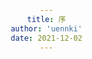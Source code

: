 ```yaml
---
title: 序
author: 'uennki'
date: 2021-12-02
---
```


<template>
  <div class="wrapper" data-tilt>
    <h1>uennki ui</h1>
    <hr />
    <div class="container">
      <p>
        A library of common business components based on Element, adapted to the use of vue2.0 projects. Simple, efficient, and reusable. It is convenient for front-end developers to develop business quickly.
      </p>
      <hr />
      <p>
        一个基于Element 的常用业务组件库，适配vue2.0项目使用。简单，高效，复用性强。方便前端开发人员快速开发业务。
      </p>
    </div>
  </div>
</template>

<script>
import VanillaTilt from "vanilla-tilt";
export default {
  mounted() {
    const element = document.querySelector(".wrapper");
    VanillaTilt.init(element);
  },
};
</script>

<style scoped>
* {
  box-sizing: border-box;
}

body {
  margin: 0;
  padding: 2rem;
  text-align: center;
  font-family: -apple-system, BlinkMacSystemFont, "Segoe UI", Roboto, Oxygen,
    Ubuntu, Cantarell, "Open Sans", "Helvetica Neue", sans-serif;
}

body h1 {
  margin-top: 80px;
  text-align: center;
  font-weight: 600;
}
body hr {
  width: 50px;
  border: none;
  border-bottom: 1px solid rgba(119, 119, 119, 0.25);
}
.container {
  width: 80%;
  margin: 1rem auto;
  padding: 2rem;
  text-align: justify;
  transition: all 0.3s;
}
.container p {
  line-height: 1.5;
  letter-spacing: 0.3px;
  word-spacing: 2px;
}

.container p:first-child::first-letter {
  color: #fe5f55;
  font-weight: bold;
  font-size: 70px;
  float: left;
  line-height: 60px;
  padding-right: 8px;
  margin-top: -3px;
}

@media screen and (max-width: 600px) {
  .container {
    width: 100%;
    padding: 1rem;
  }
}
</style>
